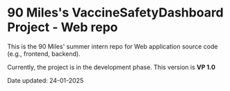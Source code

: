 # 90 Miles's VaccineSafetyDashboard Project - Web repo

 This is the 90 Miles' summer intern repo for Web application source code (e.g., frontend, backend).

Currently, the project is in the development phase. This version is **VP 1.0**

Date updated: 24-01-2025

